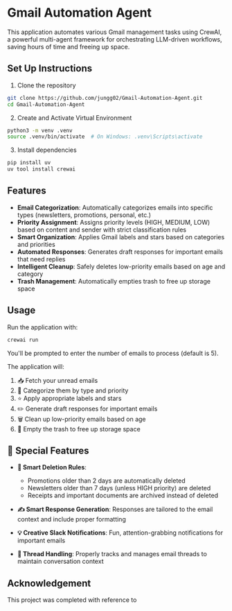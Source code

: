 # Gmail Automation Agent
This application automates various Gmail management tasks using CrewAI, a powerful multi-agent framework for orchestrating LLM-driven workflows, saving hours of time and freeing up space.

## Set Up Instructions
1) Clone the repository 
```bash
git clone https://github.com/jungg02/Gmail-Automation-Agent.git
cd Gmail-Automation-Agent
```

2) Create and Activate Virtual Environment
```bash
python3 -m venv .venv
source .venv/bin/activate  # On Windows: .venv\Scripts\activate
```
3) Install dependencies
```bash
pip install uv
uv tool install crewai
```


## Features
- **Email Categorization**: Automatically categorizes emails into specific types (newsletters, promotions, personal, etc.)
- **Priority Assignment**: Assigns priority levels (HIGH, MEDIUM, LOW) based on content and sender with strict classification rules
- **Smart Organization**: Applies Gmail labels and stars based on categories and priorities
- **Automated Responses**: Generates draft responses for important emails that need replies
- **Intelligent Cleanup**: Safely deletes low-priority emails based on age and category
- **Trash Management**: Automatically empties trash to free up storage space

## Usage

Run the application with:

```bash
crewai run
```

You'll be prompted to enter the number of emails to process (default is 5).

The application will:
1. 📥 Fetch your unread emails
2. 🔎 Categorize them by type and priority
3. ⭐ Apply appropriate labels and stars
4. ✏️ Generate draft responses for important emails
5. 🗑️ Clean up low-priority emails based on age
6. 🧹 Empty the trash to free up storage space


## 🌟 Special Features

- **📅 Smart Deletion Rules**: 
  - Promotions older than 2 days are automatically deleted
  - Newsletters older than 7 days (unless HIGH priority) are deleted
  - Receipts and important documents are archived instead of deleted

- **✍️ Smart Response Generation**: Responses are tailored to the email context and include proper formatting

- **💡 Creative Slack Notifications**: Fun, attention-grabbing notifications for important emails

- **🧵 Thread Handling**: Properly tracks and manages email threads to maintain conversation context


## Acknowledgement
This project was completed with reference to 

